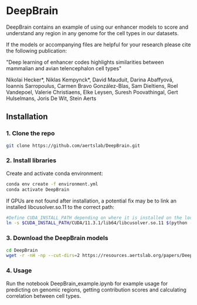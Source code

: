 # DeepBrain

DeepBrain contains an example of using our enhancer models to score and understand any region in any genome for the cell types in our datasets.

If the models or accompanying files are helpful for your research please cite the following publication:

"Deep learning of enhancer codes highlights similarities between mammalian and avian telencephalon cell types"

Nikolai Hecker*, Niklas Kempynck*, David Mauduit, Darina Abaffyová, Ioannis Sarropoulus, Carmen Bravo González-Blas, Sam Dieltiens, Roel Vandepoel, Valerie Christiaens, Elke Leysen, Suresh Poovathingal, Gert Hulselmans, Joris De Wit, Stein Aerts


## Installation

### 1. Clone the repo
   ```bash
   git clone https://github.com/aertslab/DeepBrain.git
   ```

### 2. Install libraries
   Create and activate conda environment: 
   ```bash
   conda env create -f environment.yml
   conda activate DeepBrain
   ```
   If GPUs are not found after installation, a potential fix may be to link an installed libcusolver.so.11 to the correct path:
   ```bash
   #Define CUDA_INSTALL_PATH depending on where it is installed on the local machine
   ln -s $CUDA_INSTALL_PATH/CUDA/11.3.1/lib64/libcusolver.so.11 $(python -c "import tensorflow.python as x; print(x.__path__[0])")/libcusolver.so.10
   ```

### 3. Download the DeepBrain models
   ``` bash
   cd DeepBrain
   wget -r -nH -np --cut-dirs=2 https://resources.aertslab.org/papers/DeepBrain/.models/
   ```
### 4. Usage
   Run the notebook DeepBrain_example.ipynb for example usage for predicting on genomic regions, getting contribution scores and calculating correlation between cell types.

